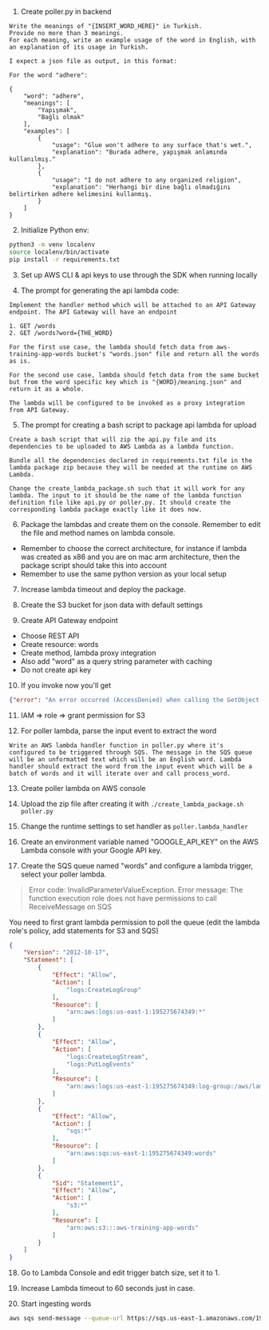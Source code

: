 1. Create poller.py in backend

```
Write the meanings of "{INSERT_WORD_HERE}" in Turkish.
Provide no more than 3 meanings.
For each meaning, write an example usage of the word in English, with an explanation of its usage in Turkish.

I expect a json file as output, in this format:

For the word "adhere":

{
    "word": "adhere",
    "meanings": [
        "Yapışmak",
        "Bağlı olmak"
    ],
    "examples": [
        {
            "usage": "Glue won't adhere to any surface that's wet.",
            "explanation": "Burada adhere, yapışmak anlamında kullanılmış."
        },
        {
            "usage": "I do not adhere to any organized religion",
            "explanation": "Herhangi bir dine bağlı olmadığını belirtirken adhere kelimesini kullanmış.
        }
    ]
}
```

2. Initialize Python env:

```bash
python3 -m venv localenv
source localenv/bin/activate
pip install -r requirements.txt
```

3. Set up AWS CLI & api keys to use through the SDK when running locally

4. The prompt for generating the api lambda code:

```
Implement the handler method which will be attached to an API Gateway endpoint. The API Gateway will have an endpoint

1. GET /words
2. GET /words?word={THE_WORD}

For the first use case, the lambda should fetch data from aws-training-app-words bucket's "words.json" file and return all the words as is.

For the second use case, lambda should fetch data from the same bucket but from the word specific key which is "{WORD}/meaning.json" and return it as a whole.

The lambda will be configured to be invoked as a proxy integration from API Gateway.
```

5. The prompt for creating a bash script to package api lambda for upload

```
Create a bash script that will zip the api.py file and its dependencies to be uploaded to AWS Lambda as a lambda function.

Bundle all the dependencies declared in requirements.txt file in the lambda package zip because they will be needed at the runtime on AWS Lambda.

Change the create_lambda_package.sh such that it will work for any lambda. The input to it should be the name of the lambda function definition file like api.py or poller.py. It should create the corresponding lambda package exactly like it does now.
```

6. Package the lambdas and create them on the console. Remember to edit the file and method names on lambda console.

* Remember to choose the correct architecture, for instance if lambda was created as x86 and you are on mac arm architecture, then the package script should take this into account
* Remember to use the same python version as your local setup

7. Increase lambda timeout and deploy the package.

8. Create the S3 bucket for json data with default settings

9. Create API Gateway endpoint

* Choose REST API
* Create resource: words
* Create method, lambda proxy integration
* Also add "word" as a query string parameter with caching
* Do not create api key

10. If you invoke now you'll get 

```json
{"error": "An error occurred (AccessDenied) when calling the GetObject operation: User: arn:aws:sts::195275674349:assumed-role/api-role-0rb94tto/api is not authorized to perform: s3:GetObject on resource: \"arn:aws:s3:::aws-training-app-words/words.json\" because no identity-based policy allows the s3:GetObject action"}
```

11. IAM => role => grant permission for S3

12. For poller lambda, parse the input event to extract the word

```
Write an AWS lambda handler function in poller.py where it's configured to be triggered through SQS. The message in the SQS queue will be an unformatted text which will be an English word. Lambda handler should extract the word from the input event which will be a batch of words and it will iterate over and call process_word.
```

13. Create poller lambda on AWS console

14. Upload the zip file after creating it with `./create_lambda_package.sh poller.py`

15. Change the runtime settings to set handler as `poller.lambda_handler`

16. Create an environment variable named "GOOGLE_API_KEY" on the AWS Lambda console with your Google API key.

17. Create the SQS queue named "words" and configure a lambda trigger, select your poller lambda.

> Error code: InvalidParameterValueException. Error message: The function execution role does not have permissions to call ReceiveMessage on SQS

You need to first grant lambda permission to poll the queue (edit the lambda role's policy, add statements for S3 and SQS)

```json
{
    "Version": "2012-10-17",
    "Statement": [
        {
            "Effect": "Allow",
            "Action": [
                "logs:CreateLogGroup"
            ],
            "Resource": [
                "arn:aws:logs:us-east-1:195275674349:*"
            ]
        },
        {
            "Effect": "Allow",
            "Action": [
                "logs:CreateLogStream",
                "logs:PutLogEvents"
            ],
            "Resource": [
                "arn:aws:logs:us-east-1:195275674349:log-group:/aws/lambda/poller:*"
            ]
        },
        {
            "Effect": "Allow",
            "Action": [
                "sqs:*"
            ],
            "Resource": [
                "arn:aws:sqs:us-east-1:195275674349:words"
            ]
        },
        {
            "Sid": "Statement1",
            "Effect": "Allow",
            "Action": [
                "s3:*"
            ],
            "Resource": [
                "arn:aws:s3:::aws-training-app-words"
            ]
        }
    ]
}
```

18. Go to Lambda Console and edit trigger batch size, set it to 1.

19. Increase Lambda timeout to 60 seconds just in case.

20. Start ingesting words

```bash
aws sqs send-message --queue-url https://sqs.us-east-1.amazonaws.com/195275674349/words --message-body "purpose"
```
